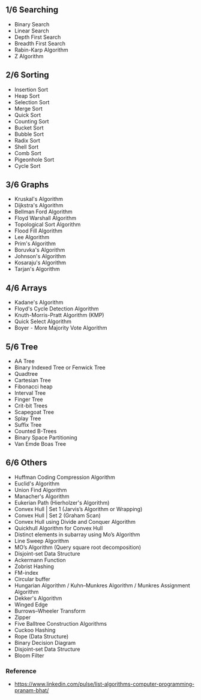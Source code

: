 ## 1/6 Searching
- Binary Search  
- Linear Search 
- Depth First Search  
- Breadth First Search  
- Rabin-Karp Algorithm 
- Z Algorithm 

## 2/6 Sorting
- Insertion Sort
- Heap Sort
- Selection Sort
- Merge Sort
- Quick Sort
- Counting Sort
- Bucket Sort
- Bubble Sort
- Radix Sort
- Shell Sort
- Comb Sort
- Pigeonhole Sort
- Cycle Sort 

## 3/6 Graphs
- Kruskal's Algorithm 
- Dijkstra's Algorithm 
- Bellman Ford Algorithm 
- Floyd Warshall Algorithm 
- Topological Sort Algorithm 
- Flood Fill Algorithm 
- Lee Algorithm 
- Prim's Algorithm 
- Boruvka's Algorithm 
- Johnson's Algorithm 
- Kosaraju's Algorithm 
- Tarjan's Algorithm 

## 4/6 Arrays
- Kadane's Algorithm 
- Floyd's Cycle Detection Algorithm 
- Knuth-Morris-Pratt Algorithm (KMP) 
- Quick Select Algorithm 
- Boyer - More Majority Vote Algorithm 

## 5/6 Tree
- AA Tree 
- Binary Indexed Tree or Fenwick Tree  
- Quadtree 
- Cartesian Tree 
- Fibonacci heap 
- Interval Tree  
- Finger Tree 
- Crit-bit Trees 
- Scapegoat Tree 
- Splay Tree 
- Suffix Tree 
- Counted B-Trees 
- Binary Space Partitioning 
- Van Emde Boas Tree

## 6/6 Others
- Huffman Coding Compression Algorithm 
- Euclid's Algorithm 
- Union Find Algorithm 
- Manacher's Algorithm  
- Eukerian Path (Hierholzer's Algorithm)  
- Convex Hull | Set 1 (Jarvis’s Algorithm or Wrapping) 
- Convex Hull | Set 2 (Graham Scan) 
- Convex Hull using Divide and Conquer Algorithm 
- Quickhull Algorithm for Convex Hull 
- Distinct elements in subarray using Mo’s Algorithm 
- Line Sweep Algorithm 
- MO’s Algorithm (Query square root decomposition) 
- Disjoint-set Data Structure 
- Ackermann Function 
- Zobrist Hashing 
- FM-index 
- Circular buffer 
- Hungarian Algorithm / Kuhn–Munkres Algorithm / Munkres Assignment Algorithm 
- Dekker's Algorithm 
- Winged Edge 
- Burrows–Wheeler Transform 
- Zipper 
- Five Balltree Construction Algorithms 
- Cuckoo Hashing 
- Rope (Data Structure) 
- Binary Decision Diagram 
- Disjoint-set Data Structure 
- Bloom Filter 

### Reference
- https://www.linkedin.com/pulse/list-algorithms-computer-programming-pranam-bhat/
